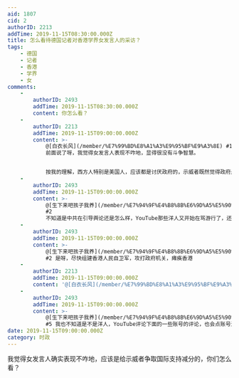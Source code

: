 ```yaml
---
aid: 1807
cid: 2
authorID: 2213
addTime: 2019-11-15T08:30:00.000Z
title: 怎么看待德国记者对香港学界女发言人的采访？
tags:
    - 德国
    - 记者
    - 香港
    - 学界
    - 女
comments:
    -
        authorID: 2493
        addTime: 2019-11-15T08:30:00.000Z
        content: 你怎么看？
    -
        authorID: 2213
        addTime: 2019-11-15T09:00:00.000Z
        content: >-
            @[白衣长风](/member/%E7%99%BD%E8%A1%A3%E9%95%BF%E9%A3%8E) #1
            前面说了呀，我觉得女发言人表现不咋地，显得很没有斗争智慧。


            按我的理解，西方人特别是美国人，应该都是讨厌政府的，示威者既然觉得政府是暴政，那么打出政府下台的口号，攻击政府单位就完了呗。为什么要表现出对被误伤的路人那么冷漠，完全没有任何道歉或者谴责误伤的态度。我觉得西方人应该还是很在乎人权的，女发言人的发言显得非常傲慢和冷漠，非常减分。
    -
        authorID: 2493
        addTime: 2019-11-15T09:00:00.000Z
        content: >-
            @[生下来吧孩子我养](/member/%E7%94%9F%E4%B8%8B%E6%9D%A5%E5%90%A7%E5%AD%A9%E5%AD%90%E6%88%91%E5%85%BB)
            #2
            不知道是中共在引导舆论还是怎么样，YouTube那些洋人又开始在骂游行了，还总有人说，这些游行的人在美国也这样搞早就被枪毙了，诡吊！
    -
        authorID: 2493
        addTime: 2019-11-15T09:00:00.000Z
        content: >-
            @[生下来吧孩子我养](/member/%E7%94%9F%E4%B8%8B%E6%9D%A5%E5%90%A7%E5%AD%A9%E5%AD%90%E6%88%91%E5%85%BB)
            #2 是呀，尽快组建香港人民自卫军，攻打政府机关，瘫痪香港
    -
        authorID: 2213
        addTime: 2019-11-15T09:00:00.000Z
        content: '@[白衣长风](/member/%E7%99%BD%E8%A1%A3%E9%95%BF%E9%A3%8E) #3 哪些洋人？'
    -
        authorID: 2493
        addTime: 2019-11-15T09:00:00.000Z
        content: >-
            @[生下来吧孩子我养](/member/%E7%94%9F%E4%B8%8B%E6%9D%A5%E5%90%A7%E5%AD%A9%E5%AD%90%E6%88%91%E5%85%BB)
            #5 我也不知道是不是洋人，YouTube评论下面的一些账号的评论，也会点账号进去看看是不是机器人
date: 2019-11-15T09:00:00.000Z
category: 时政
---
```


我觉得女发言人确实表现不咋地，应该是给示威者争取国际支持减分的，你们怎么看？
